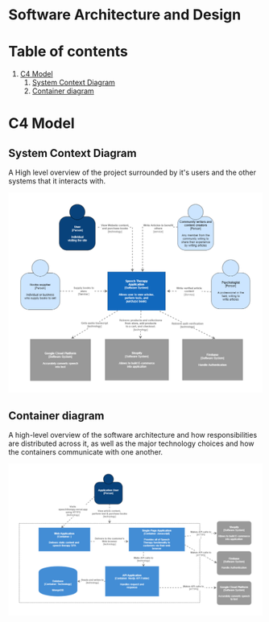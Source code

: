 # Software Architecture and Design

# Table of contents
1. [C4 Model](#c4-model)
    1. [System Context Diagram](#system-context-diagram)
    2. [Container diagram](#container-diagram)


# C4 Model <a name="c4-model"></a>

## System Context Diagram <a name="system-context-diagram"></a>

A High level overview of the project surrounded by it's users and the other systems that it interacts with. 

<img src="https://github.com/shaznan/speech-therapy-app/blob/108e8c2a722be23169faf18a21064b5c565c3aec/docs/assets/system_context_diagram.png" width="800" />


## Container diagram <a name="container-diagram"> </a>

A high-level overview of the software architecture and how responsibilities are distributed across it, as well as the major technology choices and how the containers communicate with one another. 

<img src="https://github.com/shaznan/speech-therapy-app/blob/108e8c2a722be23169faf18a21064b5c565c3aec/docs/assets/container_diagram.png" width="1000" />







